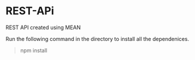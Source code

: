 # REST-APi
REST API created using MEAN

Run the following command in the directory to install all the dependenices.

> npm install
